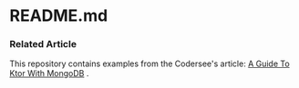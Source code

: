 # README.md

### Related Article

This repository contains examples from the Codersee's
article: [A Guide To Ktor With MongoDB](https://codersee.com/a-guide-to-ktor-with-mongodb/)
.
